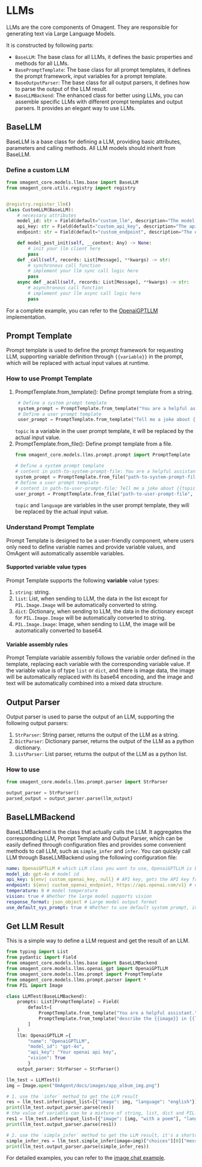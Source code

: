 # LLMs
LLMs are the core components of Omagent. They are responsible for generating text via Large Language Models.

It is constructed by following parts:
- ```BaseLLM```: The base class for all LLMs, it defines the basic properties and methods for all LLMs.
- ```BasePromptTemplate```: The base class for all prompt templates, it defines the prompt framework, input variables for a prompt template.
- ```BaseOutputParser```: The base class for all output parsers, it defines how to parse the output of the LLM result.
- ```BaseLLMBackend```: The enhanced class for better using LLMs, you can assemble specific LLMs with different prompt templates and output parsers. It provides an elegant way to use LLMs.

## BaseLLM
BaseLLM is a base class for defining a LLM, providing basic attributes, parameters and calling methods. All LLM models should inherit from BaseLLM.

### Define a custom LLM
```python
from omagent_core.models.llms.base import BaseLLM
from omagent_core.utils.registry import registry


@registry.register_llm()
class CustomLLM(BaseLLM):
    # necessary attributes
    model_id: str = Field(default="custom_llm", description="The model id of custom llm")
    api_key: str = Field(default="custom_api_key", description="The api key of custom llm")
    endpoint: str = Field(default="custom_endpoint", description="The endpoint of custom llm")

    def model_post_init(self, __context: Any) -> None:
        # init your llm client here
        pass
    def _call(self, records: List[Message], **kwargs) -> str:
        # synchronous call function
        # implement your llm sync call logic here
        pass
    async def _acall(self, records: List[Message], **kwargs) -> str:
        # asynchronous call function
        # implement your llm async call logic here
        pass
```
For a complete example, you can refer to the [OpenaiGPTLLM](https://github.com/om-ai-lab/OmAgent/blob/main/omagent-core/src/omagent_core/models/llms/openai_gpt.py) implementation.

## Prompt Template
Prompt template is used to define the prompt framework for requesting LLM, supporting variable definition through `{{variable}}` in the prompt, which will be replaced with actual input values at runtime.
### How to use Prompt Template
1. PromptTemplate.from_template(): Define prompt template from a string.
   ```python
    # Define a system prompt template
    system_prompt = PromptTemplate.from_template("You are a helpful assistant.", role="system")
    # Define a user prompt template
    user_prompt = PromptTemplate.from_template("Tell me a joke about {{topic}}", role="user")
   ```
   `topic` is a variable in the user prompt template, it will be replaced by the actual input value.
2. PromptTemplate.from_file(): Define prompt template from a file.
    ```python
    from omagent_core.models.llms.prompt.prompt import PromptTemplate

    # Define a system prompt template
    # content in path-to-system-prompt-file: You are a helpful assistant.
    system_prompt = PromptTemplate.from_file("path-to-system-prompt-file", role="system")
    # Define a user prompt template
    # content in path-to-user-prompt-file: Tell me a joke about {{topic}} in {{language}}
    user_prompt = PromptTemplate.from_file("path-to-user-prompt-file", role="user")
    ```
    `topic` and `language` are variables in the user prompt template, they will be replaced by the actual input value.
### Understand Prompt Template
Prompt Template is designed to be a user-friendly component, where users only need to define variable names and provide variable values, and OmAgent will automatically assemble variables.
#### Supported variable value types
Prompt Template supports the following **variable** value types:
1. `string`: string.
2. `list`: List, when sending to LLM, the data in the list except for `PIL.Image.Image` will be automatically converted to string.
3. `dict`: Dictionary, when sending to LLM, the data in the dictionary except for `PIL.Image.Image` will be automatically converted to string.
4. `PIL.Image.Image`: Image, when sending to LLM, the image will be automatically converted to base64.

#### Variable assembly rules
Prompt Template variable assembly follows the variable order defined in the template, replacing each variable with the corresponding variable value. 
If the variable value is of type `list` or `dict`, and there is image data, the image will be automatically replaced with its base64 encoding, and the image and text will be automatically combined into a mixed data structure.

## Output Parser
Output parser is used to parse the output of an LLM, supporting the following output parsers:
1. `StrParser`: String parser, returns the output of the LLM as a string.
2. `DictParser`: Dictionary parser, returns the output of the LLM as a python dictionary.
3. `ListParser`: List parser, returns the output of the LLM as a python list.

### How to use
```python
from omagent_core.models.llms.prompt.parser import StrParser

output_parser = StrParser()
parsed_output = output_parser.parse(llm_output)
```

## BaseLLMBackend
BaseLLMBackend is the class that actually calls the LLM. It aggregates the corresponding LLM, Prompt Template and Output Parser, which can be easily defined through configuration files and provides some convenient methods to call LLM, such as `simple_infer` and `infer`.
You can quickly call LLM through BaseLLMBackend using the following configuration file:

```yaml
name: OpenaiGPTLLM # which LLM class you want to use, OpenaiGPTLLM is based on BaseLLM, implementing how to call Openai's LLM
model_id: gpt-4o # model id
api_key: ${env| custom_openai_key, null} # API key, gets the API key from environment variable {custom_openai_key}, defaults to null if not found
endpoint: ${env| custom_openai_endpoint, https://api.openai.com/v1} # endpoint, gets the endpoint from environment variable {custom_openai_endpoint}, defaults to https://api.openai.com/v1 if not found
temperature: 0 # model temperature
vision: true # Whether the large model supports vision
response_format: json_object # Large model output format
use_default_sys_prompt: true # Whether to use default system prompt, including current time, region, operating system and other information
```


## Get LLM Result
This is a simple way to define a LLM request and get the result of an LLM.
```python
from typing import List
from pydantic import Field
from omagent_core.models.llms.base import BaseLLMBackend
from omagent_core.models.llms.openai_gpt import OpenaiGPTLLM
from omagent_core.models.llms.prompt import PromptTemplate
from omagent_core.models.llms.prompt.parser import *
from PIL import Image

class LLMTest(BaseLLMBackend):
    prompts: List[PromptTemplate] = Field(
        default=[
            PromptTemplate.from_template("You are a helpful assistant.", role="system"),
            PromptTemplate.from_template("describe the {{image}} in {{language}}", role="user"),
        ]
    )
    llm: OpenaiGPTLLM ={
        "name": "OpenaiGPTLLM", 
        "model_id": "gpt-4o", 
        "api_key": "Your openai api key", 
        "vision": True
        }
    output_parser: StrParser = StrParser()

llm_test = LLMTest()
img = Image.open("OmAgent/docs/images/app_album_img.png")

# 1. use the `infer` method to get the LLM result
res = llm_test.infer(input_list=[{"image": img, "language": "english"}])[0]["choices"][0]["message"].get("content")
print(llm_test.output_parser.parse(res))
# the value of variable can be a mixture of string, list, dict and PIL.Image.Image
res1 = llm_test.infer(input_list=[{"image": [img, "with a poem"], "language": ["english", "chinese"]}])[0]["choices"][0]["message"].get("content")
print(llm_test.output_parser.parse(res1))

# 2. use the `simple_infer` method to get the LLM result, it's a shortcut for the `infer` method
simple_infer_res = llm_test.simple_infer(image=img)["choices"][0]["message"].get("content")
print(llm_test.output_parser.parse(simple_infer_res))

```


For detailed examples, you can refer to the [image chat example](https://github.com/om-ai-lab/OmAgent/tree/main/examples/image_chat).
